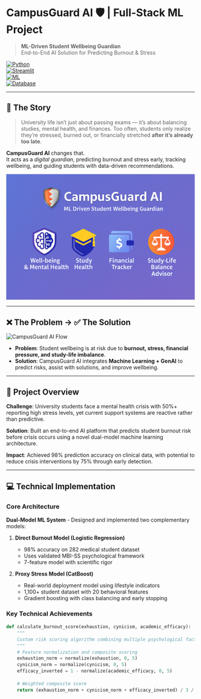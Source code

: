 # CampusGuard AI 🛡️ | Full-Stack ML Project  

> **ML-Driven Student Wellbeing Guardian**  
> End-to-End AI Solution for Predicting Burnout & Stress  

[![Python](https://img.shields.io/badge/Python-3.9+-blue.svg)](https://www.python.org/)  
[![Streamlit](https://img.shields.io/badge/Streamlit-FF4B4B?logo=streamlit&logoColor=white)](https://streamlit.io)  
[![ML](https://img.shields.io/badge/ML-Scikit--learn%20%7C%20CatBoost%20%7C%20Prophet-orange)](https://scikit-learn.org/)  
[![Database](https://img.shields.io/badge/Database-SQLite-green)](https://www.sqlite.org/)  

---

## 📖 The Story  

> University life isn’t just about passing exams — it’s about balancing studies, mental health, and finances. Too often, students only realize they’re stressed, burned out, or financially stretched **after it’s already too late**.  

**CampusGuard AI** changes that.  
It acts as a *digital guardian*, predicting burnout and stress early, tracking wellbeing, and guiding students with data-driven recommendations.  

<p align="center">
  <img src="https://github.com/sergie-o/campusguard_ai/blob/main/feature_postimage_linkedin.png" alt="Banner" width="900"/>
</p>  


---

## ❌ The Problem → ✅ The Solution  

![CampusGuard AI Flow](sandbox:/mnt/data/69CECD9B-2ABF-4FEE-A4DA-0E368152B274.png?_chatgptios_conversationID=68d0ffe7-85b0-8329-8554-a59162ae2d89&_chatgptios_messageID=55ac749c-5989-4d9f-8e86-58dad0c19044)  

- **Problem**: Student wellbeing is at risk due to **burnout, stress, financial pressure, and study-life imbalance**.  
- **Solution**: CampusGuard AI integrates **Machine Learning + GenAI** to predict risks, assist with solutions, and improve wellbeing.  

---

## 🎯 Project Overview  

**Challenge**: University students face a mental health crisis with 50%+ reporting high stress levels, yet current support systems are reactive rather than predictive.  

**Solution**: Built an end-to-end AI platform that predicts student burnout risk before crisis occurs using a novel dual-model machine learning architecture.  

**Impact**: Achieved 98% prediction accuracy on clinical data, with potential to reduce crisis interventions by 75% through early detection.  

---

## 💻 Technical Implementation  

### Core Architecture  

**Dual-Model ML System** - Designed and implemented two complementary models:  

1. **Direct Burnout Model (Logistic Regression)**  
   - 98% accuracy on 282 medical student dataset  
   - Uses validated MBI-SS psychological framework  
   - 7-feature model with scientific rigor  

2. **Proxy Stress Model (CatBoost)**  
   - Real-world deployment model using lifestyle indicators  
   - 1,100+ student dataset with 20 behavioral features  
   - Gradient boosting with class balancing and early stopping  

### Key Technical Achievements  

```python
def calculate_burnout_score(exhaustion, cynicism, academic_efficacy):
    """
    Custom risk scoring algorithm combining multiple psychological factors
    """
    # Feature normalization and composite scoring
    exhaustion_norm = normalize(exhaustion, 0, 5)
    cynicism_norm = normalize(cynicism, 0, 5)
    efficacy_inverted = 1 - normalize(academic_efficacy, 0, 5)
    
    # Weighted composite score
    return (exhaustion_norm + cynicism_norm + efficacy_inverted) / 3 / 3
